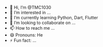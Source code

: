 - 👋 Hi, I’m @TMC1030
- 👀 I’m interested in ...
- 🌱 I’m currently learning Python, Dart, Flutter
- 💞️ I’m looking to collaborate on ...
- 📫 How to reach me ...
- 😄 Pronouns: He
- ⚡ Fun fact: ...

<!---
TMC1030/TMC1030 is a ✨ special ✨ repository because its `README.md` (this file) appears on your GitHub profile.
You can click the Preview link to take a look at your changes.
--->
